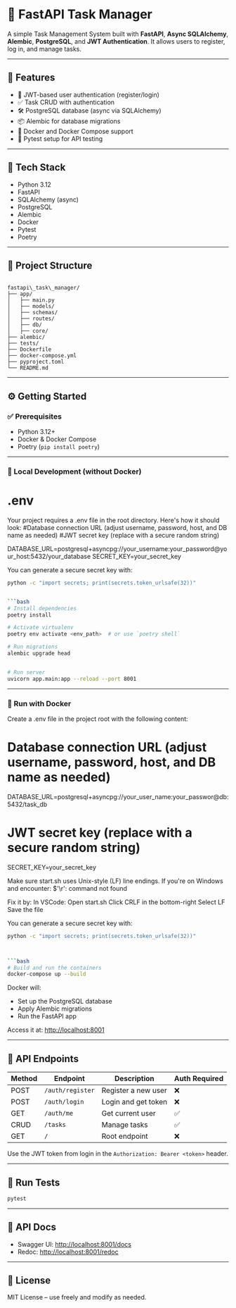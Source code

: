 # 📝 FastAPI Task Manager

A simple Task Management System built with **FastAPI**, **Async SQLAlchemy**, **Alembic**, **PostgreSQL**, and **JWT Authentication**. It allows users to register, log in, and manage tasks.

---

## 🚀 Features

- 🔐 JWT-based user authentication (register/login)
- ✅ Task CRUD with authentication
- 🛠️ PostgreSQL database (async via SQLAlchemy)
- 📦 Alembic for database migrations
- 🐳 Docker and Docker Compose support
- 🧪 Pytest setup for API testing

---

## 🧱 Tech Stack

- Python 3.12
- FastAPI
- SQLAlchemy (async)
- PostgreSQL
- Alembic
- Docker
- Pytest
- Poetry

---

## 📂 Project Structure

```

fastapi\_task\_manager/
├── app/
│   ├── main.py
│   ├── models/
│   ├── schemas/
│   ├── routes/
│   ├── db/
│   ├── core/
├── alembic/
├── tests/
├── Dockerfile
├── docker-compose.yml
├── pyproject.toml
└── README.md

````

---

## ⚙️ Getting Started

### ✅ Prerequisites

- Python 3.12+
- Docker & Docker Compose
- Poetry (`pip install poetry`)

---

### 🧪 Local Development (without Docker)

# .env 
Your project requires a .env file in the root directory. Here's how it should look:
#Database connection URL (adjust username, password, host, and DB name as needed)
#JWT secret key (replace with a secure random string)

DATABASE_URL=postgresql+asyncpg://your_username:your_password@your_host:5432/your_database
SECRET_KEY=your_secret_key

You can generate a secure secret key with:
```bash
python -c "import secrets; print(secrets.token_urlsafe(32))"


```bash
# Install dependencies
poetry install

# Activate virtualenv
poetry env activate <env_path>  # or use `poetry shell`

# Run migrations
alembic upgrade head


# Run server
uvicorn app.main:app --reload --port 8001
````

---

### 🐳 Run with Docker

Create a .env file in the project root with the following content:

# Database connection URL (adjust username, password, host, and DB name as needed)
DATABASE_URL=postgresql+asyncpg://your_user_name:your_passwor@db:5432/task_db

# JWT secret key (replace with a secure random string)
SECRET_KEY=your_secret_key

Make sure start.sh uses Unix-style (LF) line endings. If you're on Windows and encounter:
$'\r': command not found

Fix it by:
In VSCode:
Open start.sh
Click CRLF in the bottom-right
Select LF
Save the file


You can generate a secure secret key with:
```bash
python -c "import secrets; print(secrets.token_urlsafe(32))"



```bash
# Build and run the containers
docker-compose up --build
```

Docker will:

* Set up the PostgreSQL database
* Apply Alembic migrations
* Run the FastAPI app

Access it at: [http://localhost:8001](http://localhost:8001)

---

## 🔐 API Endpoints

| Method | Endpoint         | Description         | Auth Required |
| ------ | ---------------- | ------------------- | ------------- |
| POST   | `/auth/register` | Register a new user | ❌             |
| POST   | `/auth/login`    | Login and get token | ❌             |
| GET    | `/auth/me`       | Get current user    | ✅             |
| CRUD   | `/tasks`         | Manage tasks        | ✅             |
| GET    | `/`              | Root endpoint       | ❌             |

Use the JWT token from login in the `Authorization: Bearer <token>` header.

---

## 🧪 Run Tests

```bash
pytest
```

---

## 📘 API Docs

* Swagger UI: [http://localhost:8001/docs](http://localhost:8001/docs)
* Redoc: [http://localhost:8001/redoc](http://localhost:8001/redoc)

---

## 📄 License

MIT License – use freely and modify as needed.

